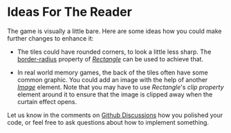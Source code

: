 # Ideas For The Reader

The game is visually a little bare. Here are some ideas how you could make further changes to enhance it:

-   The tiles could have rounded corners, to look a little less sharp. The [border-radius](https://slint.dev/docs/slint/src/builtins/elements.html#rectangle)
    property of _[Rectangle](https://slint.dev/docs/slint/src/builtins/elements#rectangle)_ can be used to achieve that.

-   In real world memory games, the back of the tiles often have some common graphic. You could add an image with
    the help of another _[Image](https://slint.dev/docs/slint/src/builtins/elements.html#image)_
    element. Note that you may have to use _Rectangle_'s _clip property_
    element around it to ensure that the image is clipped away when the curtain effect opens.

Let us know in the comments on [Github Discussions](https://github.com/slint-ui/slint/discussions)
how you polished your code, or feel free to ask questions about how to implement something.
